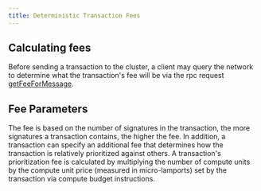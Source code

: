 ```yaml
---
title: Deterministic Transaction Fees
---
```


## Calculating fees

Before sending a transaction to the cluster, a client may query the network to
determine what the transaction's fee will be via the rpc request
[getFeeForMessage](/developing/clients/jsonrpc-api#getfeeformessage).

## Fee Parameters

The fee is based on the number of signatures in the transaction, the more
signatures a transaction contains, the higher the fee. In addition, a
transaction can specify an additional fee that determines how the transaction is
relatively prioritized against others.  A transaction's prioritization fee is
calculated by multiplying the number of compute units by the compute unit price
(measured in micro-lamports) set by the transaction via compute budget
instructions.
